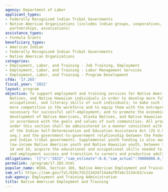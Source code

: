 ```yaml
---
agency: Department of Labor
applicant_types:
- Federally Recognized lndian Tribal Governments
- Native American Organizations (includes lndian groups, cooperatives, corporations,
  partnerships, associations)
assistance_types:
- Formula Grants
beneficiary_types:
- American Indian
- Federally Recognized Indian Tribal Governments
- Native American Organizations
categories:
- Employment, Labor, and Training - Job Training, Employment
- Employment, Labor, and Training - Labor Management Services
- Employment, Labor, and Training - Program Development
cfda: '17.265'
fiscal_year: '2022'
layout: program
objective: To support employment and training services for Native Americans, Alaska
  Natives, and Native Hawaiian individuals in order to develop more fully the academic,
  occupational, and literacy skills of such individuals; to make such individuals
  more competitive in the workforce and to equip them with the entrepreneurial skills
  necessary for successful self-employment; and to promote the economic and social
  development of Native Americans, Alaska Natives, and Native Hawaiian communities
  in accordance with the goals and values of such communities. All programs assisted
  under this section shall be administered in a manner consistent with the principles
  of the Indian Self-Determination and Education Assistance Act (25 U.S.C. 450 et
  seq.) and the government-to-government relationship between the Federal Government
  and Indian tribal governments. Supplemental youth funding is also awarded to help
  low-income Native American youth and Native Hawaiian youth, between the ages of
  14 and 24, acquire the educational and occupational skills needed to achieve academic
  and employment success and transition to careers and productive adulthood.
obligations: '[{"x":"2022","sam_estimate":0.0,"sam_actual":70000000.0,"usa_spending_actual":49092332.28},{"x":"2023","sam_estimate":73000000.0,"sam_actual":0.0,"usa_spending_actual":36022367.96},{"x":"2024","sam_estimate":73000000.0,"sam_actual":0.0,"usa_spending_actual":0.0}]'
permalink: /program/17.265.html
popular_name: WIOA, Section 166, Native American Employment and Training Program
sam_url: https://sam.gov/fal/626c7d1223424714a4af0fa6c3134c63/view
sub-agency: Employment and Training Administration
title: Native American Employment and Training
---
```

